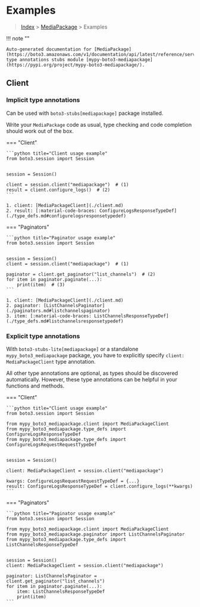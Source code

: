 # Examples

> [Index](../README.md) > [MediaPackage](./README.md) > Examples

!!! note ""

    Auto-generated documentation for [MediaPackage](https://boto3.amazonaws.com/v1/documentation/api/latest/reference/services/mediapackage.html#MediaPackage)
    type annotations stubs module [mypy-boto3-mediapackage](https://pypi.org/project/mypy-boto3-mediapackage/).

## Client

### Implicit type annotations

Can be used with `boto3-stubs[mediapackage]` package installed.

Write your `MediaPackage` code as usual,
type checking and code completion should work out of the box.


=== "Client"

    ```python title="Client usage example"
    from boto3.session import Session


    session = Session()

    client = session.client("mediapackage")  # (1)
    result = client.configure_logs()  # (2)
    ```

    1. client: [MediaPackageClient](./client.md)
    2. result: [:material-code-braces: ConfigureLogsResponseTypeDef](./type_defs.md#configurelogsresponsetypedef) 



=== "Paginators"

    ```python title="Paginator usage example"
    from boto3.session import Session


    session = Session()
    client = session.client("mediapackage")  # (1)

    paginator = client.get_paginator("list_channels")  # (2)
    for item in paginator.paginate(...):
        print(item)  # (3)
    ```

    1. client: [MediaPackageClient](./client.md)
    2. paginator: [ListChannelsPaginator](./paginators.md#listchannelspaginator)
    3. item: [:material-code-braces: ListChannelsResponseTypeDef](./type_defs.md#listchannelsresponsetypedef) 




### Explicit type annotations

With `boto3-stubs-lite[mediapackage]`
or a standalone `mypy_boto3_mediapackage` package, you have to explicitly specify `client: MediaPackageClient` type annotation.

All other type annotations are optional, as types should be discovered automatically.
However, these type annotations can be helpful in your functions and methods.


=== "Client"

    ```python title="Client usage example"
    from boto3.session import Session

    from mypy_boto3_mediapackage.client import MediaPackageClient
    from mypy_boto3_mediapackage.type_defs import ConfigureLogsResponseTypeDef
    from mypy_boto3_mediapackage.type_defs import ConfigureLogsRequestRequestTypeDef


    session = Session()

    client: MediaPackageClient = session.client("mediapackage")

    kwargs: ConfigureLogsRequestRequestTypeDef = {...}
    result: ConfigureLogsResponseTypeDef = client.configure_logs(**kwargs)
    ```



=== "Paginators"

    ```python title="Paginator usage example"
    from boto3.session import Session

    from mypy_boto3_mediapackage.client import MediaPackageClient
    from mypy_boto3_mediapackage.paginator import ListChannelsPaginator
    from mypy_boto3_mediapackage.type_defs import ListChannelsResponseTypeDef


    session = Session()
    client: MediaPackageClient = session.client("mediapackage")

    paginator: ListChannelsPaginator = client.get_paginator("list_channels")
    for item in paginator.paginate(...):
        item: ListChannelsResponseTypeDef
        print(item)
    ```




